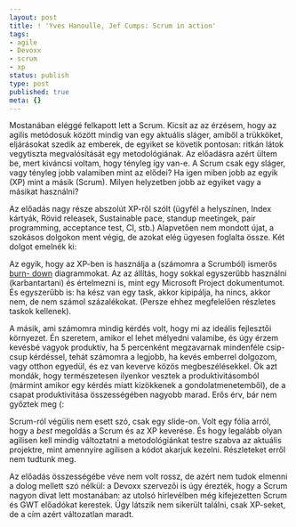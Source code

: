 ```yaml
---
layout: post
title: ! 'Yves Hanoulle, Jef Cumps: Scrum in action'
tags:
- agile
- Devoxx
- scrum
- xp
status: publish
type: post
published: true
meta: {}
---
```

Mostanában eléggé felkapott lett a Scrum. Kicsit az az érzésem, hogy az agilis
metódosuk között mindig van egy aktuális sláger, amiből a trükköket,
eljárásokat szedik az emberek, de egyiket se követik pontosan: ritkán látok
vegytiszta megvalósítását egy metodológiának. Az előadásra azért ültem be,
mert kiváncsi voltam, hogy tényleg így van-e. A Scrum csak egy sláger, vagy
tényleg jobb valamiben mint az elődei? Ha igen miben jobb az egyik (XP) mint a
másik (Scrum). Milyen helyzetben jobb az egyiket vagy a másikat használni?

  
Az előadás nagy része abszolút XP-ről szólt (ügyfél a helyszínen, Index
kártyák, Rövid releasek, Sustainable pace, standup meetingek, pair
programming, acceptance test, CI, stb.) Alapvetően nem mondott újat, a
szokásos dolgokon ment végig, de azokat elég ügyesen foglalta össze. Két
dolgot emelnék ki:

  
Az egyik, hogy az XP-ben is használja a (számomra a Scrumból) ismerős [burn-
down](http://en.wikipedia.org/wiki/Burn_down_chart) diagrammokat. Az az
állítás, hogy sokkal egyszerűbb használni (karbantartani) és értelmezni is,
mint egy Microsoft Project dokumentumot. És egyszerűbb is: ha kész van egy
task, akkor kipipálja, ha nincs, akkor nem, de nem számol százalékokat.
(Persze ehhez megfelelően részletes taskok kellenek).

  
A másik, ami számomra mindig kérdés volt, hogy mi az ideális fejlesztői
környezet. Én szeretem, amikor el lehet mélyedni valamibe, és úgy érzem
kevésbé vagyok produktív, ha 5 percenként megzavarnak mindenféle csip-csup
kérdéssel, tehát számomra a legjobb, ha kevés emberrel dolgozom, vagy otthon
egyedül, és ez van keverve közös megbeszélésekkel. Ők azt mondák, hogy
természetesen ilyenkor vesztek a produktivitásomból (mármint amikor egy kérdés
miatt kizökkenek a gondolatmenetemből), de a csapat produktivitása
összességében nagyobb marad. Erős érv, bár nem győztek meg (:

  
Scrum-ról végülis nem esett szó, csak egy slide-on. Volt egy fólia arról, hogy
a _best_ megoldás a Scrum és az XP keverése. És hogy legalább olyan agilisen
kell mindig változtatni a metodológiánkat testre szabva az aktuális projektre,
mint amennyire agilisen a kódot akarjuk kezelni. Részleteket erről nem tudtunk
meg.

  
Az előadás összességébe véve nem volt rossz, de azért nem tudok elmenni a
dolog mellett szó nélkül: a Devoxx szervezői is úgy érezték, hogy a Scrum
nagyon divat lett mostanában: az utolsó hírlevélben még kifejezetten Scrum és
GWT előadókat kerestek. Úgy látszik nem sikerült találni, csak XP-seket, de a
cím azért változatlan maradt.

